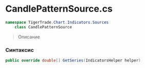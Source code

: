 
# CandlePatternSource.cs
```csharp
namespace TigerTrade.Chart.Indicators.Sources  
    class CandlePatternSource
```

> Описание

### Синтаксис
```csharp
public override double[] GetSeries(IndicatorsHelper helper)
```
